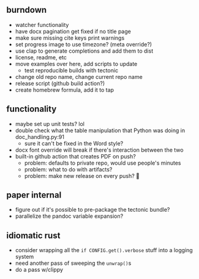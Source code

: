## burndown
* watcher functionality
* have docx pagination get fixed if no title page
* make sure missing cite keys print warnings
* set progress image to use timezone? (meta override?)
* use clap to generate completions and add them to dist
* license, readme, etc
* move examples over here, add scripts to update
  * test reproducible builds with tectonic
* change old repo name, change current repo name
* release script (github build action?)
* create homebrew formula, add it to tap

## functionality
* maybe set up unit tests? lol
* double check what the table manipulation that Python was doing in doc_handling.py:91
    - sure it can't be fixed in the Word style?
* docx font override will break if there's interaction between the two
* built-in github action that creates PDF on push?
  - problem: defaults to private repo, would use people's minutes
  - problem: what to do with artifacts? 
  - problem: make new release on every push? 😬

## paper internal
* figure out if it's possible to pre-package the tectonic bundle?
* parallelize the pandoc variable expansion?

## idiomatic rust
- consider wrapping all the `if CONFIG.get().verbose` stuff into a logging system
- need another pass of sweeping the `unwrap()`s
- do a pass w/clippy
